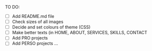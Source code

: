 TO DO:
- [ ] Add README.md file
- [ ] Check sizes of all images
- [ ] Decide and set colours of theme (CSS)
- [ ] Make better texts (in HOME, ABOUT, SERVICES, SKILLS, CONTACT
- [ ] Add PRO projects
- [ ] Add PERSO projects
...

